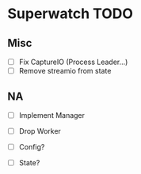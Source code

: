 # Superwatch TODO

## Misc

- [ ] Fix CaptureIO (Process Leader...)
- [ ] Remove streamio from state

## NA

- [ ] Implement Manager
- [ ] Drop Worker 

- [ ] Config?
- [ ] State?
